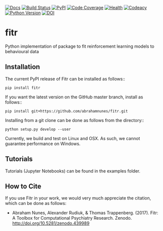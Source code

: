 [![Docs](https://readthedocs.org/projects/fitr/badge/?version=latest)](http://fitr.readthedocs.io/en/latest/?badge=latest)
[![Build Status](https://travis-ci.org/abrahamnunes/fitr.svg?branch=master)](https://travis-ci.org/abrahamnunes/fitr)
[![PyPI](https://badge.fury.io/py/fitr.svg)](https://badge.fury.io/py/fitr)
[![Code Coverage](https://codecov.io/gh/abrahamnunes/fitr/branch/master/graphs/badge.svg)](https://codecov.io/gh/abrahamnunes/fitr/branch/master)
[![Health](https://landscape.io/github/abrahamnunes/fitr/master/landscape.svg?style=flat)](https://landscape.io/github/abrahamnunes/fitr/master)
[![Codeacy](https://api.codacy.com/project/badge/Grade/3e84c95fe5e64b42912c3bc08599656a)](https://www.codacy.com/app/abrahamjnunes/fitr?utm_source=github.com&amp;utm_medium=referral&amp;utm_content=abrahamnunes/fitr&amp;utm_campaign=Badge_Grade)
[![Python Version](https://img.shields.io/badge/python-3.5%2B-blue.svg)](https://badge.fury.io/py/fitr)
[![DOI](https://zenodo.org/badge/82499710.svg)](https://zenodo.org/badge/latestdoi/82499710)

# fitr


Python implementation of package to fit reinforcement learning models to
behavioural data

## Installation

The current PyPI release of Fitr can be installed as follows::

    pip install fitr

If you want the latest version on the GitHub master branch, install as follows::

    pip install git+https://github.com/abrahamnunes/fitr.git
    
Installing from a git clone can be done as follows from the directory::

    python setup.py develop --user

Currently, we build and test on Linux and OSX. As such, we cannot guarantee performance on Windows.

## Tutorials


Tutorials (Jupyter Notebooks) can be found in the examples folder.

## How to Cite


If you use Fitr in your work, we would very much appreciate the citation, which can be done as follows:

- Abraham Nunes, Alexander Rudiuk, & Thomas Trappenberg. (2017). Fitr: A Toolbox for Computational Psychiatry Research. Zenodo. http://doi.org/10.5281/zenodo.439989
